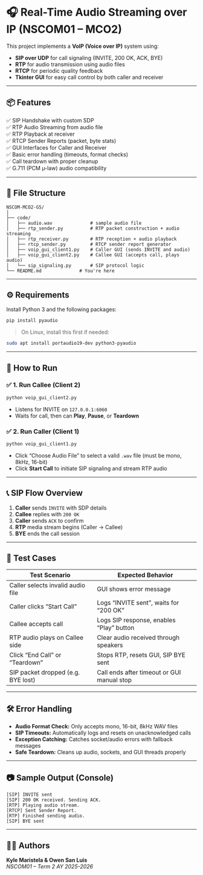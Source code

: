 # 🎧 Real-Time Audio Streaming over IP (NSCOM01 – MCO2)

This project implements a **VoIP (Voice over IP)** system using:
- **SIP over UDP** for call signaling (INVITE, 200 OK, ACK, BYE)  
- **RTP** for audio transmission using audio files  
- **RTCP** for periodic quality feedback  
- **Tkinter GUI** for easy call control by both caller and receiver

---

## 📦 Features

✅ SIP Handshake with custom SDP  
✅ RTP Audio Streaming from audio file  
✅ RTP Playback at receiver  
✅ RTCP Sender Reports (packet, byte stats)  
✅ GUI Interfaces for Caller and Receiver  
✅ Basic error handling (timeouts, format checks)  
✅ Call teardown with proper cleanup  
✅ G.711 (PCM µ-law) audio compatibility  

---

## 📁 File Structure

```
NSCOM-MCO2-G5/
│
├── code/   
│   ├── audio.wav              # sample audio file
│   ├── rtp_sender.py          # RTP packet construction + audio streaming
│   ├── rtp_receiver.py        # RTP reception + audio playback
│   ├── rtcp_sender.py         # RTCP sender report generator
│   ├── voip_gui_client1.py    # Caller GUI (sends INVITE and audio)
│   ├── voip_gui_client2.py    # Callee GUI (accepts call, plays audio)
│   └── sip_signaling.py       # SIP protocol logic
└── README.md              # You're here
```

---

## ⚙️ Requirements

Install Python 3 and the following packages:

```bash
pip install pyaudio
```

> On Linux, install this first if needed:
```bash
sudo apt install portaudio19-dev python3-pyaudio
```

---

## 🚀 How to Run

### ✅ 1. Run Callee (Client 2)
```bash
python voip_gui_client2.py
```
- Listens for INVITE on `127.0.0.1:6060`
- Waits for call, then can **Play**, **Pause**, or **Teardown**

### ✅ 2. Run Caller (Client 1)
```bash
python voip_gui_client1.py
```
- Click “Choose Audio File” to select a valid `.wav` file (must be mono, 8kHz, 16-bit)
- Click **Start Call** to initiate SIP signaling and stream RTP audio

---

## 📞 SIP Flow Overview

1. **Caller** sends `INVITE` with SDP details
2. **Callee** replies with `200 OK`
3. **Caller** sends `ACK` to confirm
4. **RTP** media stream begins (Caller → Callee)
5. **BYE** ends the call session

---

## 🧪 Test Cases

| Test Scenario                        | Expected Behavior                                  |
|-------------------------------------|----------------------------------------------------|
| Caller selects invalid audio file   | GUI shows error message                            |
| Caller clicks “Start Call”          | Logs “INVITE sent”, waits for “200 OK”             |
| Callee accepts call                 | Logs SIP response, enables “Play” button           |
| RTP audio plays on Callee side      | Clear audio received through speakers              |
| Click “End Call” or “Teardown”      | Stops RTP, resets GUI, SIP BYE sent                |
| SIP packet dropped (e.g. BYE lost)  | Call ends after timeout or GUI manual stop         |

---

## 🛠️ Error Handling

- **Audio Format Check:** Only accepts mono, 16-bit, 8kHz WAV files
- **SIP Timeouts:** Automatically logs and resets on unacknowledged calls
- **Exception Catching:** Catches socket/audio errors with fallback messages
- **Safe Teardown:** Cleans up audio, sockets, and GUI threads properly

---

## 📷 Sample Output (Console)

```
[SIP] INVITE sent
[SIP] 200 OK received. Sending ACK.
[RTP] Playing audio stream.
[RTCP] Sent Sender Report.
[RTP] Finished sending audio.
[SIP] BYE sent
```

---

## 🧑‍💻 Authors

**Kyle Maristela & Owen San Luis**  
*NSCOM01 – Term 2 AY 2025-2026*
